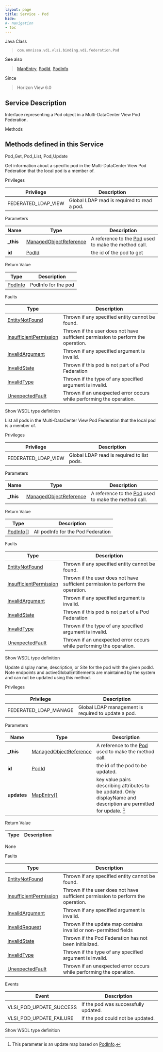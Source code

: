 ```yaml
---
layout: page
title: Service - Pod
hide:
#- navigation
- toc
---
```








Java Class
> `com.omnissa.vdi.vlsi.binding.vdi.federation.Pod`

See also
> [MapEntry](vdi.util.MapEntry.md), [PodId](vdi.entity.PodId.md), [PodInfo](vdi.federation.Pod.PodInfo.md)

Since
> Horizon View 6.0





## Service Description

Interface representing a Pod object in a Multi-DataCenter View Pod Federation.

Methods

Methods defined in this Service
---
Pod_Get, Pod_List, Pod_Update




Get information about a specific pod in the Multi-DataCenter View Pod Federation that the local pod is a member of.


Privileges

Privilege |  Description
---|---
FEDERATED_LDAP_VIEW|  Global LDAP read is required to read a pod.



Parameters

Name| Type| Description
---|---|---
**_this**| [ManagedObjectReference](vmodl.ManagedObjectReference.md)|  A reference to the [Pod](vdi.federation.Pod.md) used to make the method call.
**id**| [PodId](vdi.entity.PodId.md)|  the id of the pod to get




Return Value

Type |  Description
---|---
[PodInfo](vdi.federation.Pod.PodInfo.md)| PodInfo for the pod



Faults

Type |  Description
---|---
[EntityNotFound](vdi.fault.EntityNotFound.md)| Thrown if any specified entity cannot be found.
[InsufficientPermission](vdi.fault.InsufficientPermission.md)| Thrown if the user does not have sufficient permission to perform the operation.
[InvalidArgument](vdi.fault.InvalidArgument.md)| Thrown if any specified argument is invalid.
[InvalidState](vdi.fault.InvalidState.md)| Thrown if this pod is not part of a Pod Federation
[InvalidType](vdi.fault.InvalidType.md)| Thrown if the type of any specified argument is invalid.
[UnexpectedFault](vdi.fault.UnexpectedFault.md)| Thrown if an unexpected error occurs while performing the operation.

Show WSDL type definition







List all pods in the Multi-DataCenter View Pod Federation that the local pod is a member of.

Privileges

Privilege |  Description
---|---
FEDERATED_LDAP_VIEW|  Global LDAP read is required to list pods.



Parameters

Name| Type| Description
---|---|---
**_this**| [ManagedObjectReference](vmodl.ManagedObjectReference.md)|  A reference to the [Pod](vdi.federation.Pod.md) used to make the method call.



Return Value

Type |  Description
---|---
[PodInfo[]](vdi.federation.Pod.PodInfo.md)| All podInfo for the Pod Federation



Faults

Type |  Description
---|---
[EntityNotFound](vdi.fault.EntityNotFound.md)| Thrown if any specified entity cannot be found.
[InsufficientPermission](vdi.fault.InsufficientPermission.md)| Thrown if the user does not have sufficient permission to perform the operation.
[InvalidArgument](vdi.fault.InvalidArgument.md)| Thrown if any specified argument is invalid.
[InvalidState](vdi.fault.InvalidState.md)| Thrown if this pod is not part of a Pod Federation
[InvalidType](vdi.fault.InvalidType.md)| Thrown if the type of any specified argument is invalid.
[UnexpectedFault](vdi.fault.UnexpectedFault.md)| Thrown if an unexpected error occurs while performing the operation.

Show WSDL type definition







Update display name, description, or Site for the pod with the given podId. Note endpoints and activeGlobalEntitlements are maintained by the system and can not be updated using this method.

Privileges

Privilege |  Description
---|---
FEDERATED_LDAP_MANAGE|  Global LDAP management is required to update a pod.



Parameters

Name| Type| Description
---|---|---
**_this**| [ManagedObjectReference](vmodl.ManagedObjectReference.md)|  A reference to the [Pod](vdi.federation.Pod.md) used to make the method call.
**id**| [PodId](vdi.entity.PodId.md)|  the id of the pod to be updated.
**updates**| [MapEntry[]](vdi.util.MapEntry.md)|  key value pairs describing attributes to be updated. Only displayName and description are permitted for update. [^230]





Return Value

Type |  Description
---|---
None



Faults

Type |  Description
---|---
[EntityNotFound](vdi.fault.EntityNotFound.md)| Thrown if any specified entity cannot be found.
[InsufficientPermission](vdi.fault.InsufficientPermission.md)| Thrown if the user does not have sufficient permission to perform the operation.
[InvalidArgument](vdi.fault.InvalidArgument.md)| Thrown if any specified argument is invalid.
[InvalidRequest](vdi.fault.InvalidRequest.md)| Thrown if the update map contains invalid or non-permitted fields
[InvalidState](vdi.fault.InvalidState.md)| Thrown if the Pod Federation has not been initialized.
[InvalidType](vdi.fault.InvalidType.md)| Thrown if the type of any specified argument is invalid.
[UnexpectedFault](vdi.fault.UnexpectedFault.md)| Thrown if an unexpected error occurs while performing the operation.



Events

Event |  Description
---|---
VLSI_POD_UPDATE_SUCCESS|  If the pod was successfully updated.
VLSI_POD_UPDATE_FAILURE|  If the pod could not be updated.

Show WSDL type definition












 


[^230]: This parameter is an update map based on [PodInfo](vdi.federation.Pod.PodInfo.md "PodInfo").